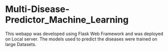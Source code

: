 # Multi-Disease-Predictor_Machine_Learning
This webapp was developed using Flask Web Framework and was deployed on Local server. The models used to predict the diseases were trained on large Datasets.
